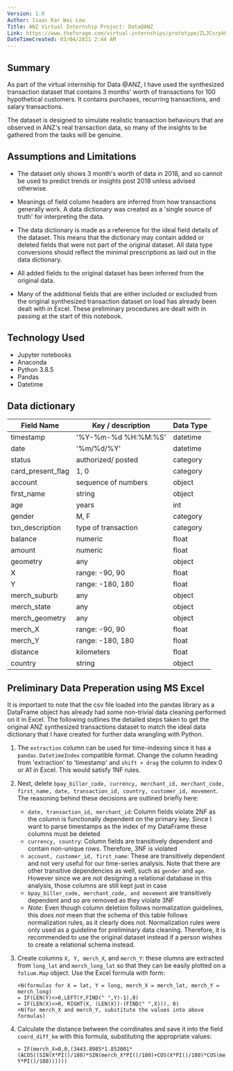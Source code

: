 ```yaml
---
Version: 1.0
Author: Isaac Kar Wai Low
Title: ANZ Virtual Internship Project: Data@ANZ
Link: https://www.theforage.com/virtual-internships/prototype/ZLJCsrpkHo9pZBJNY/Data%40ANZ%20Program
DateTimeCreated: 03/04/2021 2:44 AM
---
```

## Summary

As part of the virtual internship for Data @ANZ, I have used the synthesized transaction dataset that contains 3 months' worth of transactions for 100 hypothetical customers. It contains purchases, recurring transactions, and salary transactions.

The dataset is designed to simulate realistic transaction behaviours that are observed in ANZ's real transaction data, so many of the insights to be gathered from the tasks will be genuine.

## Assumptions and Limitations

* The dataset only shows 3 month's worth of data in 2018, and so cannot be used to predict trends or insights post 2018 unless advised otherwise.

* Meanings of field column headers are inferred from how transactions generally work. A data dictionary was created as a 'single source of truth' for interpreting the data.

* The data dictionary is made as a reference for the ideal field details of the dataset. This means that the dictionary may contain added or deleted fields that were not part of the original dataset. All data type conversions should reflect the minimal prescriptions as laid out in the data dictionary.

* All added fields to the original dataset has been inferred from the original data.

* Many of the additional fields that are either included or excluded from the original synthesized transaction dataset on load has already been dealt with in Excel. These preliminary procedures are dealt with in passing at the start of this notebook.

## Technology Used

* Jupyter notebooks
* Anaconda
* Python 3.8.5
* Pandas
* Datetime

## Data dictionary

| Field Name        | Key / description   | Data Type |
|-------------------|---------------------|-----------|
| timestamp         | '%Y-%m-%d %H:%M:%S' | datetime  |
| date              | '%m/%d/%Y'          | datetime  |
| status            | authorized/ posted  | category  |
| card_present_flag | 1, 0                | category  |
| account           | sequence of numbers | object    |
| first_name        | string              | object    |
| age               | years               | int       |
| gender            | M, F                | category  |
| txn_description   | type of transaction | category  |
| balance           | numeric             | float     |
| amount            | numeric             | float     |
| geometry          | any                 | object    |
| X                 | range: -90, 90      | float     |
| Y                 | range: -180, 180    | float     |
| merch_suburb      | any                 | object    |
| merch_state       | any                 | object    |
| merch_geometry    | any                 | object    |
| merch_X           | range: -90, 90      | float     |
| merch_Y           | range: -180, 180    | float     |
| distance          | kilometers          | float     |
| country           | string              | object    |

## Preliminary Data Preperation using MS Excel

It is important to note that the csv file loaded into the pandas library as a DataFrame object has already had some non-trivial data cleaning performed on it in Excel. The following outlines the detailed steps taken to get the original ANZ synthesized transactions dataset to match the ideal data dictionary that I have created for further data wrangling with Python.

1. The `extraction` column can be used for time-indexing since it has a `pandas.DatetimeIndex` compatible format. Change the column heading from 'extraction' to 'timestamp' and `shift + drag` the column to index 0 or A1 in Excel. This would satisfy 1NF rules.

2. Next, delete `bpay_biller_code, currency, merchant_id, merchant_code, first_name, date, transaction_id, country, customer_id, movement`. The reasoning behind these decisions are outlined briefly here:

    * `date, transaction_id, merchant_id`: Column fields violate 2NF as the column is functionally dependent on the primary key. Since I want to parse timestamps as the index of my DataFrame these columns must be deleted
    * `currency, country`: Column fields are transitively dependent and contain non-unique rows. Therefore, 3NF is violated
    * `account, customer_id, first_name`: These are transitively dependent and not very useful for our time-series analysis. Note that there are other transitive dependencies as well, such as `gender` and `age`. However since we are not designing a relational database in this analysis, those columns are still kept just in case
    * `bpay_biller_code, merchant_code, and movement` are transitively dependent and so are removed as they violate 3NF
    * *Note:* Even though column deletion follows normalization guidelines, this *does not* mean that the schema of this table follows normalization rules, as it clearly does not. Normalization rules were only used as a guideline for preliminary data cleaning. Therefore, it is recommended to use the original dataset instead if a person wishes to create a relational schema instead.

3. Create columns `X, Y, merch_X`, and `merch_Y`: these olumns are extracted from `long_lat` and `merch_long_lat` so that they can be easily plotted on a `folium.Map` object. Use the Excel formula with form:

   ```Excel
   +N(formulas for X = lat, Y = long, merch_X = merch_lat, merch_Y = merch_long)
   = IF(LEN(Y)<>0,LEFT(Y,FIND(" ",Y)-1),0)
   = IF(LEN(X)<>0, RIGHT(X, (LEN(X))-(FIND(" ",X))), 0)
   +N(for merch_X and merch_Y, substitute the values into above formulas)
   ```

4. Calculate the distance between the corrdinates and save it into the field `coord_diff_km` with this formula, substituting the appropriate values:

   ```Excel
   = IF(merch_X=0,0,(3443.8985*1.852001*(ACOS((SIN(X*PI()/180)*SIN(merch_X*PI()/180)+COS(X*PI()/180)*COS(merch_X*PI()/180)*COS(merch_Y*PI()/180-Y*PI()/180))))))
   ```
